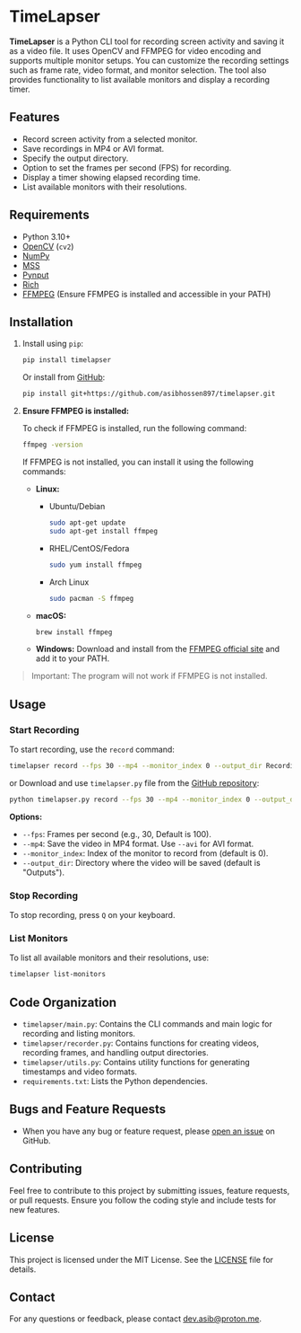 # TimeLapser

**TimeLapser** is a Python CLI tool for recording screen activity and saving it as a video file. It uses OpenCV and FFMPEG for video encoding and supports multiple monitor setups. You can customize the recording settings such as frame rate, video format, and monitor selection. The tool also provides functionality to list available monitors and display a recording timer.

## Features

- Record screen activity from a selected monitor.
- Save recordings in MP4 or AVI format.
- Specify the output directory.
- Option to set the frames per second (FPS) for recording.
- Display a timer showing elapsed recording time.
- List available monitors with their resolutions.

## Requirements

- Python 3.10+
- [OpenCV](https://opencv.org/) (`cv2`)
- [NumPy](https://numpy.org/)
- [MSS](https://github.com/BoboTiG/python-mss)
- [Pynput](https://pypi.org/project/pynput/)
- [Rich](https://github.com/Textualize/rich)
- [FFMPEG](https://ffmpeg.org/) (Ensure FFMPEG is installed and accessible in your PATH)

## Installation

1. Install using `pip`:

   ```bash
   pip install timelapser
   ```

   Or install from [GitHub](https://github.com/asibhossen897/TimeLapser):

   ```bash
   pip install git+https://github.com/asibhossen897/timelapser.git
   ```

2. **Ensure FFMPEG is installed:**

    To check if FFMPEG is installed, run the following command:

   ```bash
   ffmpeg -version
   ```

   If FFMPEG is not installed, you can install it using the following commands:

   - **Linux:**
    
      - Ubuntu/Debian

        ```bash
        sudo apt-get update
        sudo apt-get install ffmpeg
        ```

      - RHEL/CentOS/Fedora

        ```bash
        sudo yum install ffmpeg
        ```

      - Arch Linux

        ```bash
        sudo pacman -S ffmpeg
        ```

   - **macOS:**

     ```bash
     brew install ffmpeg
     ```

   - **Windows:**
     Download and install from the [FFMPEG official site](https://ffmpeg.org/download.html) and add it to your PATH.

> Important:
> The program will not work if FFMPEG is not installed.


## Usage

### Start Recording

To start recording, use the `record` command:

```bash
timelapser record --fps 30 --mp4 --monitor_index 0 --output_dir Recordings
```

or Download and use `timelapser.py` file from the [GitHub repository](https://github.com/asibhossen897/TimeLapser):

```bash
python timelapser.py record --fps 30 --mp4 --monitor_index 0 --output_dir Recordings
```

**Options:**

- `--fps`: Frames per second (e.g., 30, Default is 100).
- `--mp4`: Save the video in MP4 format. Use `--avi` for AVI format.
- `--monitor_index`: Index of the monitor to record from (default is 0).
- `--output_dir`: Directory where the video will be saved (default is "Outputs").

### Stop Recording

To stop recording, press `Q` on your keyboard.

### List Monitors

To list all available monitors and their resolutions, use:

```bash
timelapser list-monitors
```

## Code Organization

- `timelapser/main.py`: Contains the CLI commands and main logic for recording and listing monitors.
- `timelapser/recorder.py`: Contains functions for creating videos, recording frames, and handling output directories.
- `timelapser/utils.py`: Contains utility functions for generating timestamps and video formats.
- `requirements.txt`: Lists the Python dependencies.

## Bugs and Feature Requests
- When you have any bug or feature request, please [open an issue](https://github.com/asibhossen897/TimeLapser/issues/new/choose) on GitHub.

## Contributing

Feel free to contribute to this project by submitting issues, feature requests, or pull requests. Ensure you follow the coding style and include tests for new features.

## License

This project is licensed under the MIT License. See the [LICENSE](LICENSE) file for details.

## Contact

For any questions or feedback, please contact [dev.asib@proton.me](mailto:dev.asib@proton.me).

